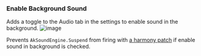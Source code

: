 ### Enable Background Sound
Adds a toggle to the Audio tab in the settings to enable sound in the background.
![image](https://github.com/user-attachments/assets/c656ad3b-bf17-4ef4-816b-1431f7f163be)

Prevents `AkSoundEngine.Suspend` from firing with [a harmony patch](https://github.com/ModsOfPantheon/EnableBackgroundSound/blob/master/EnableBackgroundSound/Hooks/AkSoundEngineHook.cs#L11) if enable sound in background is checked.
